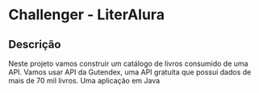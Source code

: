 

# Challenger - LiterAlura

## Descrição

Neste projeto vamos construir um catálogo de livros consumido de uma API. Vamos usar API da Gutendex, uma API 
gratuita que possui dados de mais de 70 mil livros. Uma aplicação em Java 

